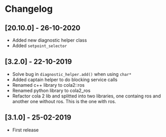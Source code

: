 # Changelog

## [20.10.0] - 26-10-2020

* Added new diagnostic helper class
* Added `setpoint_selector`

## [3.2.0] - 22-10-2019

* Solve bug in `diagnostic_helper.add()` when using `char*`
* Added captain helper to do blocking service calls
* Renamed c++ library to cola2::ros
* Renamed python library to cola2_ros
* Refactor cola 2 lib and splitted into two libraries, one containg ros and another one without ros. This is the one with ros.

## [3.1.0] - 25-02-2019

* First release
